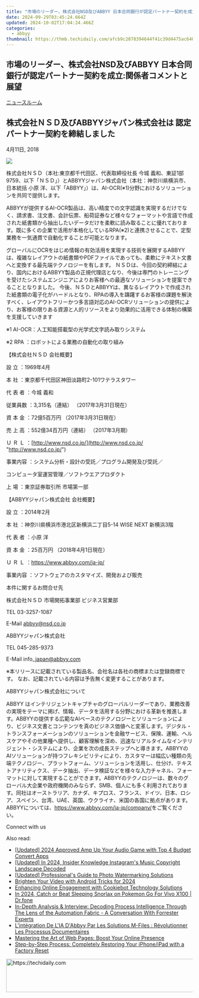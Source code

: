 ```yaml
---
title: "市場のリーダー、株式会社NSD及びABBYY 日本合同銀行が認定パートナー契約を成立:関係者コメントと展望"
date: 2024-09-29T03:45:24.664Z
updated: 2024-10-02T17:04:24.466Z
categories:
  - abbyy
thumbnail: https://thmb.techidaily.com/afcb9c2878394644f41c39d4475ac640d665c752413696b921520d8ad80368e6.jpg
---
```


## 市場のリーダー、株式会社NSD及びABBYY 日本合同銀行が認定パートナー契約を成立:関係者コメントと展望

[ニュースルーム](https://tools.techidaily.com/abbyy/products/)

## 株式会社ＮＳＤ及びABBYYジャパン株式会社は 認定パートナー契約を締結しました

4月11日, 2018

![](https://content.abbyy.com/-/media/project/abbyy/abbyy/branchtemplates/shutterstock_1272462163_1296-x-729.jpg?h=729&iar=0&w=1296)

株式会社ＮＳＤ（本社:東京都千代田区、代表取締役社長 今城 義和、東証1部9759、以下「ＮＳＤ」）とABBYYジャパン株式会社（本社：神奈川県横浜市、日本統括 小原 洋、以下「ABBYY」）は、AI-OCR(※1)分野におけるソリューションを共同で提供します。

ABBYYが提供するAI-OCR製品は、高い精度での文字認識を実現するだけでなく、請求書、注文書、会計伝票、船荷証券など様々なフォーマットや言語で作成された紙書類から抽出したいデータだけを柔軟に読み取ることに優れております。既に多くの企業で活用が本格化しているRPA(※2)と連携させることで、定型業務を一気通貫で自動化することが可能となります。

グローバルにOCRをはじめ情報の有効活用を実現する技術を展開するABBYYは、複雑なレイアウトの紙書類やPDFファイルであっても、柔軟にテキスト文書へと変換する最先端テクノロジーを有します。 ＮＳＤは、今回の契約締結により、国内におけるABBYY製品の正規代理店となり、今後は専門のトレーニングを受けたシステムエンジニアによりお客様への最適なソリューションを提案できることとなりました。 今後、ＮＳＤとABBYYは、異なるレイアウトで作成された紙書類の電子化がハードルとなり、RPAの導入を躊躇するお客様の課題を解決すべく、レイアウトフリーかつ多言語対応のAI-OCRソリューションの提供により、お客様の限りある資源と人的リソースをより効果的に活用できる体制の構築を支援していきます

※1 AI-OCR：人工知能搭載型の光学式文字読み取りシステム

※2 RPA ：ロボットによる業務の自動化の取り組み

【株式会社ＮＳＤ 会社概要】

設 立 ：1969年4月

本 社 ：東京都千代田区神田淡路町2-101ワテラスタワー

代 表 者 ：今城 義和

従業員数 ：3,315名（連結） （2017年3月31日現在）

資 本 金 ：72億5百万円 （2017年3月31日現在）

売 上 高 ：552億34百万円（連結） （2017年3月期）

Ｕ Ｒ Ｌ ：[http://www.nsd.co.jp/](http://www.nsd.co.jp/ "http://www.nsd.co.jp/")

事業内容 ：システム分析・設計の受託／プログラム開発及び受託／

コンピュータ室運営管理／ソフトウエアプロダクト

上 場 ：東京証券取引所 市場第一部

【ABBYYジャパン株式会社 会社概要】

設 立 ：2014年2月

本 社 ：神奈川県横浜市港北区新横浜二丁目5-14 WISE NEXT 新横浜3階

代 表 者 ：小原 洋

資 本 金 ：25百万円 （2018年4月1日現在）

Ｕ Ｒ Ｌ ：<https://www.abbyy.com/ja-jp/>

事業内容 ：ソフトウェアのカスタマイズ、開発および販売

本件に関するお問合せ先 

株式会社ＮＳＤ 市場開拓事業部 ビジネス営業部

TEL 03-3257-1087

E-Mail abbyy@nsd.co.jp

ABBYYジャパン株式会社

TEL 045-285-9373

E-Mail info\_japan@abbyy.com

※本リリースに記載されている製品名、会社名は各社の商標または登録商標です。 なお、記載されている内容は予告無く変更することがあります。

ABBYYジャパン株式会社について

ABBYY はインテリジェントキャプチャのグローバルリーダーであり、業務改善の実現をテーマに掲げ、情報、データを活用する分野における革新を推進します。ABBYYの提供する広範なAIベースのテクノロジーとソリューションにより、ビジネス文書とコンテンツを真のビジネス価値へと変革します。デジタル・トランスフォーメーションのソリューションを金融サービス、保険、運輸、ヘルスケアやその他業種へ提供し、顧客理解を深め、迅速なリアルタイムなインテリジェント・システムにより、企業を次の成長ステップへと導きます。ABBYYのAIソリューションが持つフレキシビリティにより、カスタマーは幅広い種類の先端テクノロジー、プラットフォーム、ソリューションを活用し、仕分け、テキストアナリティクス、データ抽出、データ検証などを様々な入力チャネル、フォーマットに対して実現することができます。ABBYYのテクノロジーは、数々のグローバル大企業や政府機関のみならず、SMB、個人にも多く利用されております。同社はオーストラリア、カナダ、キプロス、フランス、ドイツ、日本、ロシア、スペイン、台湾、UAE、英国、ウクライナ、米国の各国に拠点があります。  
ABBYYについては、<https://www.abbyy.com/ja-jp/company/>をご覧ください。

Connect with us

<ins class="adsbygoogle"
     style="display:block"
     data-ad-format="autorelaxed"
     data-ad-client="ca-pub-7571918770474297"
     data-ad-slot="1223367746"></ins>

<ins class="adsbygoogle"
     style="display:block"
     data-ad-client="ca-pub-7571918770474297"
     data-ad-slot="8358498916"
     data-ad-format="auto"
     data-full-width-responsive="true"></ins>

<span class="atpl-alsoreadstyle">Also read:</span>
<div><ul>
<li><a href="https://facebook-record-videos.techidaily.com/updated-2024-approved-amp-up-your-audio-game-with-top-4-budget-convert-apps/"><u>[Updated] 2024 Approved Amp Up Your Audio Game with Top 4 Budget Convert Apps</u></a></li>
<li><a href="https://instagram-video-recordings.techidaily.com/updated-in-2024-insider-knowledge-instagrams-music-copyright-landscape-decoded/"><u>[Updated] In 2024, Insider Knowledge Instagram's Music Copyright Landscape Decoded</u></a></li>
<li><a href="https://extra-support.techidaily.com/updated-professionals-guide-to-photo-watermarking-solutions/"><u>[Updated] Professional's Guide to Photo Watermarking Solutions</u></a></li>
<li><a href="https://extra-information.techidaily.com/brighten-your-video-with-android-tricks-for-2024/"><u>Brighten Your Video with Android Tricks for 2024</u></a></li>
<li><a href="https://solve-hot.techidaily.com/enhancing-online-engagement-with-cookiebot-technology-solutions/"><u>Enhancing Online Engagement with Cookiebot Technology Solutions</u></a></li>
<li><a href="https://change-location.techidaily.com/in-2024-catch-or-beat-sleeping-snorlax-on-pokemon-go-for-vivo-x100-drfone-by-drfone-virtual-android/"><u>In 2024, Catch or Beat Sleeping Snorlax on Pokemon Go For Vivo X100 | Dr.fone</u></a></li>
<li><a href="https://solve-hot.techidaily.com/in-depth-analysis-and-interview-decoding-process-intelligence-through-the-lens-of-the-automation-fabric-a-conversation-with-forrester-experts/"><u>In-Depth Analysis & Interview: Decoding Process Intelligence Through The Lens of the Automation Fabric - A Conversation With Forrester Experts</u></a></li>
<li><a href="https://solve-hot.techidaily.com/lintegration-de-lia-dabbyy-par-les-solutions-m-files-revolutionner-les-processus-documentaires/"><u>L'intégration De L'IA D'Abbyy Par Les Solutions M-Files : Révolutionner Les Processus Documentaires</u></a></li>
<li><a href="https://solve-hot.techidaily.com/mastering-the-art-of-web-pages-boost-your-online-presence/"><u>Mastering the Art of Web Pages: Boost Your Online Presence</u></a></li>
<li><a href="https://fox-that.techidaily.com/step-by-step-process-completely-restoring-your-iphoneipad-with-a-factory-reset/"><u>Step-by-Step Process: Completely Restoring Your iPhone/iPad with a Factory Reset</u></a></li>
</ul></div>

<!-- affiliate ads begin -->
<a href="https://ephamedtechinc.pxf.io/c/5597632/2136618/26400" target="_top" id="2136618">
  <img src="//a.impactradius-go.com/display-ad/26400-2136618" border="0" alt="https://techidaily.com" width="728" height="90"/>
</a>
<img height="0" width="0" src="https://ephamedtechinc.pxf.io/i/5597632/2136618/26400" style="position:absolute;visibility:hidden;" border="0" />
<!-- affiliate ads end -->

